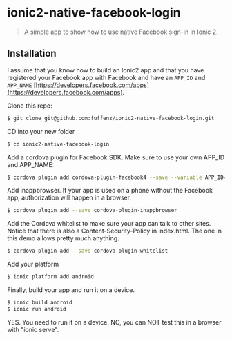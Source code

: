 # ionic2-native-facebook-login

> A simple app to show how to use native Facebook sign-in in Ionic 2.  

## Installation

I assume that you know how to build an Ionic2 app and that you have registered your Facebook app with Facebook and have an `APP_ID` and `APP_NAME` [https://developers.facebook.com/apps](https://developers.facebook.com/apps).

Clone this repo:

```bash
$ git clone git@github.com:fuffenz/ionic2-native-facebook-login.git
```

CD into your new folder

```bash
$ cd ionic2-native-facebook-login
```

Add a cordova plugin for Facebook SDK.  Make sure to use your own APP_ID and APP_NAME:
 
```bash
$ cordova plugin add cordova-plugin-facebook4 --save --variable APP_ID="123456789" --variable APP_NAME="myApp"
```

Add inappbrowser.  If your app is used on a phone without the Facebook app, authorization will happen in a browser.

```bash
$ cordova plugin add --save cordova-plugin-inappbrowser
```

Add the Cordova whitelist to make sure your app can talk to other sites.  Notice that there is also a Content-Security-Policy in index.html. The one in this demo allows pretty much anything.

```bash
$ cordova plugin add --save cordova-plugin-whitelist 
```
 
Add your platform 
 
```bash
$ ionic platform add android 
```

Finally, build your app and run it on a device.
  
```bash
$ ionic build android
$ ionic run android    
```

YES. You need to run it on a device.  NO, you can NOT test this in a browser with "ionic serve".



